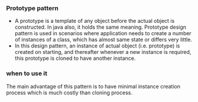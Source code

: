 ### Prototype pattern
- A prototype is a template of any object before the actual object is constructed. In java also, it holds the same meaning. Prototype design pattern is used in scenarios where application needs to create a number of instances of a class, which has almost same state or differs very little.
- In this design pattern, an instance of actual object (i.e. prototype) is created on starting, and thereafter whenever a new instance is required, this prototype is cloned to have another instance. 

### when to use it
The main advantage of this pattern is to have minimal instance creation process which is much costly than cloning process.